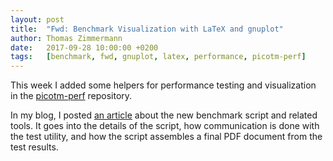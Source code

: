 ```yaml
---
layout: post
title:  "Fwd: Benchmark Visualization with LaTeX and gnuplot"
author: Thomas Zimmermann
date:   2017-09-28 10:00:00 +0200
tags:   [benchmark, fwd, gnuplot, latex, performance, picotm-perf]
---
```


This week I added some helpers for performance testing and visualization
in the [picotm-perf][github:picotm-perf] repository.

In my blog, I posted [an article][fwd] about the new benchmark script and
related tools. It goes into the details of the script, how communication is
done with the test utility, and how the script assembles a final PDF document
from the test results.

[fwd]:                  http://transactionblog.org/2017/09/27/benchmark-visualization-with-latex-and-gnuplot/
[github:picotm-perf]:   https://github.com/picotm/picotm-perf
